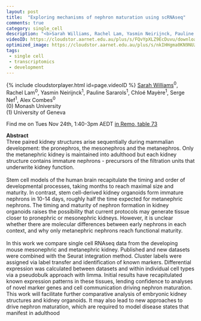 ```yaml
---
layout: post
title:  "Exploring mechanisms of nephron maturation using scRNAseq"
comments: true
category: single_cell
description: "<b>Sarah Williams, Rachel Lam, Yasmin Neirijnck, Pauline Sararols, Chloé Mayère, Serge Nef, Alex Combes</b><br/>Three paired kidney structures arise sequentially ..."
videoID: https://cloudstor.aarnet.edu.au/plus/s/FQvYpXLZ9EcDuvu/download
optimized_image: https://cloudstor.aarnet.edu.au/plus/s/nkIHHgma0KN9NUz/download
tags:
 - single cell
 - transcriptomics
 - development
---
```

{% include cloudstorplayer.html id=page.videoID %}
<u>Sarah Williams</u><sup>0</sup>, Rachel Lam<sup>0</sup>, Yasmin Neirijnck<sup>1</sup>, Pauline Sararols<sup>1</sup>, Chloé Mayère<sup>1</sup>, Serge Nef<sup>1</sup>, Alex Combes<sup>0</sup><br/>
\(0\) Monash University<br/>
\(1\) University of Geneva

Find me on Tues Nov 24th, 1:40-3pm AEDT [in Remo, table 73](https://live.remo.co/e/abacbs2020-day-1/register)

<b>Abstract</b><br/>
Three paired kidney structures arise sequentially during mammalian development: the pronephros, the mesonephros and the metanephros. Only the metanephric kidney is maintained into adulthood but each kidney structure contains immature nephrons - precursors of the filtration units that underwrite kidney function.<br/><br/>Stem cell models of the human brain recapitulate the timing and order of developmental processes, taking months to reach maximal size and maturity. In contrast, stem cell-derived kidney organoids form immature nephrons in 10-14 days, roughly half the time expected for metanephric nephrons. The timing and maturity of nephron formation in kidney organoids raises the possibility that current protocols may generate tissue closer to pronephric or mesonephric kidneys. However, it is unclear whether there are molecular differences between early nephrons in each context, and why only metanephric nephrons reach functional maturity.<br/><br/>In this work we compare single cell RNAseq data from the developing mouse mesonephric and metanephric kidney. Published and new datasets were combined with the Seurat integration method. Cluster labels were assigned via label transfer and identification of known markers. Differential expression was calculated between datasets and within individual cell types via a pseudobulk approach with limma. Initial results have recapitulated known expression patterns in these tissues, lending confidence to analyses of novel marker genes and cell communication driving nephron maturation. This work will facilitate further comparative analysis of embryonic kidney structures and kidney organoids. It may also lead to new approaches to drive nephron maturation, which are required to model disease states that manifest in adulthood
